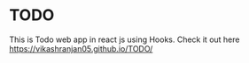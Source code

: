 # TODO
This is Todo web app in react js using Hooks.
Check it out here  https://vikashranjan05.github.io/TODO/
